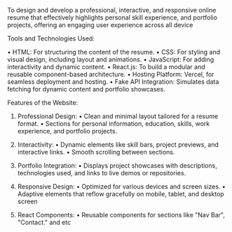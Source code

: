 To design and develop a professional, interactive, and responsive online resume that effectively highlights personal skill
experience, and portfolio projects, offering an engaging user experience across all device

Tools and Technologies Used:

• HTML: For structuring the content of the resume.
• CSS: For styling and visual design, including layout and animations.
• JavaScript: For adding interactivity and dynamic content.
• React.js: To build a modular and reusable component-based architecture.
• Hosting Platform: Vercel, for seamless deployment and hosting.
• Fake API Integration: Simulates data fetching for dynamic content and portfolio showcases.


Features of the Website:

1. Professional Design:
• Clean and minimal layout tailored for a resume format.
• Sections for personal information, education, skills, work experience, and portfolio projects.

2. Interactivity:
• Dynamic elements like skill bars, project previews, and interactive links.
• Smooth scrolling between sections.

3. Portfolio Integration:
• Displays project showcases with descriptions, technologies used, and links to live demos or repositories.

4. Responsive Design:
• Optimized for various devices and screen sizes.
• Adaptive elements that reflow gracefully on mobile, tablet, and desktop screen

5. React Components:
• Reusable components for sections like "Nav Bar", "Contact." and etc
